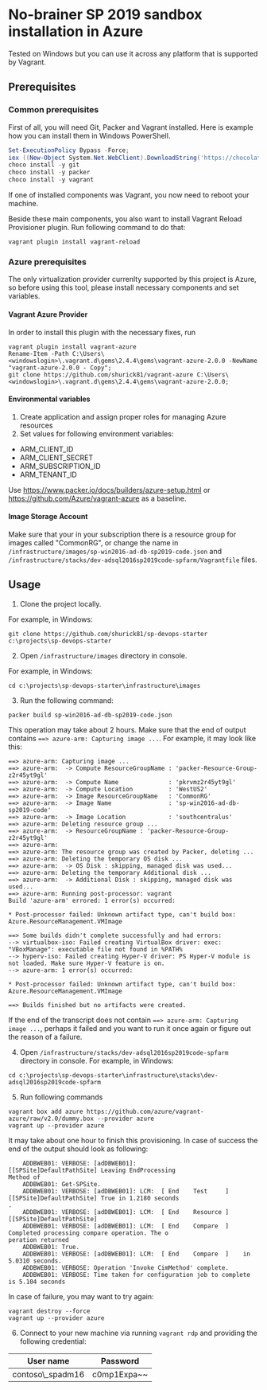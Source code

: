 # No-brainer SP 2019 sandbox installation in Azure

Tested on Windows but you can use it across any platform that is supported by Vagrant.

## Prerequisites

### Common prerequisites
First of all, you will need Git, Packer and Vagrant installed. Here is example how you can install them in Windows PowerShell.

```PowerShell
Set-ExecutionPolicy Bypass -Force;
iex ((New-Object System.Net.WebClient).DownloadString('https://chocolatey.org/install.ps1'))
choco install -y git
choco install -y packer
choco install -y vagrant
```

If one of installed components was Vagrant, you now need to reboot your machine.

Beside these main components, you also want to install 
Vagrant Reload Provisioner plugin. Run following command to do that:
```
vagrant plugin install vagrant-reload
```

### Azure prerequisites

The only virtualization provider currenlty supported by this project is Azure, so before using this tool, please install necessary components and set variables.

#### Vagrant Azure Provider

In order to install this plugin with the necessary fixes, run

```
vagrant plugin install vagrant-azure
Rename-Item -Path C:\Users\<windowslogin>\.vagrant.d\gems\2.4.4\gems\vagrant-azure-2.0.0 -NewName "vagrant-azure-2.0.0 - Copy";
git clone https://github.com/shurick81/vagrant-azure C:\Users\<windowslogin>\.vagrant.d\gems\2.4.4\gems\vagrant-azure-2.0.0;
```

#### Environmental variables

1. Create application and assign proper roles for managing Azure resources
2. Set values for following environment variables:
* ARM_CLIENT_ID
* ARM_CLIENT_SECRET
* ARM_SUBSCRIPTION_ID
* ARM_TENANT_ID

Use https://www.packer.io/docs/builders/azure-setup.html or https://github.com/Azure/vagrant-azure as a baseline.

#### Image Storage Account
Make sure that your in your subscription there is a resource group for images called "CommonRG", or change the name in `/infrastructure/images/sp-win2016-ad-db-sp2019-code.json` and `/infrastructure/stacks/dev-adsql2016sp2019code-spfarm/Vagrantfile` files.

## Usage

1. Clone the project locally.

For example, in Windows:
```
git clone https://github.com/shurick81/sp-devops-starter c:\projects\sp-devops-starter
```
2. Open `/infrastructure/images` directory in console.

For example, in Windows:

```
cd c:\projects\sp-devops-starter\infrastructure\images
```

3. Run the following command:

```
packer build sp-win2016-ad-db-sp2019-code.json
```

This operation may take about 2 hours. Make sure that the end of output contains `==> azure-arm: Capturing image ...`. For example, it may look like this:

```
==> azure-arm: Capturing image ...
==> azure-arm:  -> Compute ResourceGroupName : 'packer-Resource-Group-z2r45yt9gl'
==> azure-arm:  -> Compute Name              : 'pkrvmz2r45yt9gl'
==> azure-arm:  -> Compute Location          : 'WestUS2'
==> azure-arm:  -> Image ResourceGroupName   : 'CommonRG'
==> azure-arm:  -> Image Name                : 'sp-win2016-ad-db-sp2019-code'
==> azure-arm:  -> Image Location            : 'southcentralus'
==> azure-arm: Deleting resource group ...
==> azure-arm:  -> ResourceGroupName : 'packer-Resource-Group-z2r45yt9gl'
==> azure-arm:
==> azure-arm: The resource group was created by Packer, deleting ...
==> azure-arm: Deleting the temporary OS disk ...
==> azure-arm:  -> OS Disk : skipping, managed disk was used...
==> azure-arm: Deleting the temporary Additional disk ...
==> azure-arm:  -> Additional Disk : skipping, managed disk was used...
==> azure-arm: Running post-processor: vagrant
Build 'azure-arm' errored: 1 error(s) occurred:

* Post-processor failed: Unknown artifact type, can't build box: Azure.ResourceManagement.VMImage

==> Some builds didn't complete successfully and had errors:
--> virtualbox-iso: Failed creating VirtualBox driver: exec: "VBoxManage": executable file not found in %PATH%
--> hyperv-iso: Failed creating Hyper-V driver: PS Hyper-V module is not loaded. Make sure Hyper-V feature is on.
--> azure-arm: 1 error(s) occurred:

* Post-processor failed: Unknown artifact type, can't build box: Azure.ResourceManagement.VMImage

==> Builds finished but no artifacts were created.
```
If the end of the transcript does not contain `==> azure-arm: Capturing image ...`, perhaps it failed and you want to run it once again or figure out the reason of a failure.

4. Open `/infrastructure/stacks/dev-adsql2016sp2019code-spfarm` directory in console.
For example, in Windows:

```
cd c:\projects\sp-devops-starter\infrastructure\stacks\dev-adsql2016sp2019code-spfarm
```

5. Run following commands

```
vagrant box add azure https://github.com/azure/vagrant-azure/raw/v2.0/dummy.box --provider azure
vagrant up --provider azure
```

It may take about one hour to finish this provisioning. In case of success the end of the output should look as following:

```
    ADDBWEB01: VERBOSE: [adDBWEB01]:                            [[SPSite]DefaultPathSite] Leaving EndProcessing
Method of
    ADDBWEB01: Get-SPSite.
    ADDBWEB01: VERBOSE: [adDBWEB01]: LCM:  [ End    Test     ]  [[SPSite]DefaultPathSite] True in 1.2180 seconds
.
    ADDBWEB01: VERBOSE: [adDBWEB01]: LCM:  [ End    Resource ]  [[SPSite]DefaultPathSite]
    ADDBWEB01: VERBOSE: [adDBWEB01]: LCM:  [ End    Compare  ]     Completed processing compare operation. The o
peration returned
    ADDBWEB01: True.
    ADDBWEB01: VERBOSE: [adDBWEB01]: LCM:  [ End    Compare  ]    in  5.0310 seconds.
    ADDBWEB01: VERBOSE: Operation 'Invoke CimMethod' complete.
    ADDBWEB01: VERBOSE: Time taken for configuration job to complete is 5.104 seconds
```

In case of failure, you may want to try again:

```
vagrant destroy --force
vagrant up --provider azure
```

6. Connect to your new machine via running `vagrant rdp` and providing the following credential:

| User name | Password |
| --------- | ---------- |
| contoso\\_spadm16 | c0mp1Expa~~ |
